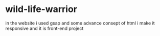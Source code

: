 # wild-life-warrior
in the website i used gsap and some advance consept of html i make it responsive and it is front-end project
